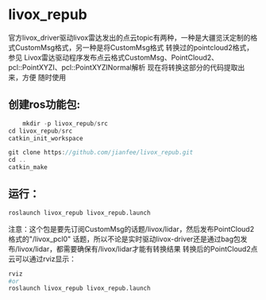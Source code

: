 # livox_repub

官方livox_driver驱动livox雷达发出的点云topic有两种，一种是大疆览沃定制的格式CustomMsg格式，另一种是将CustomMsg格式
转换过的pointcloud2格式，参见 Livox雷达驱动程序发布点云格式CustomMsg、PointCloud2、pcl::PointXYZI、pcl::PointXYZINormal解析
现在将转换这部分的代码提取出来，方便 随时使用

## 创建ros功能包:

```cpp
    mkdir -p livox_repub/src
cd livox_repub/src
catkin_init_workspace

git clone https://github.com/jianfee/livox_repub.git
cd ..
catkin_make
```

## 运行：

```bash
roslaunch livox_repub livox_repub.launch
```

注意：这个包是要先订阅CustomMsg的话题/livox/lidar，然后发布PointCloud2格式的"/livox_pcl0"
话题，所以不论是实时驱动livox-driver还是通过bag包发布/livox/lidar，都需要确保有/livox/lidar才能有转换结果
转换后的PointCloud2点云可以通过rviz显示：

```bash
rviz
#or 
roslaunch livox_repub livox_repub.launch
```

